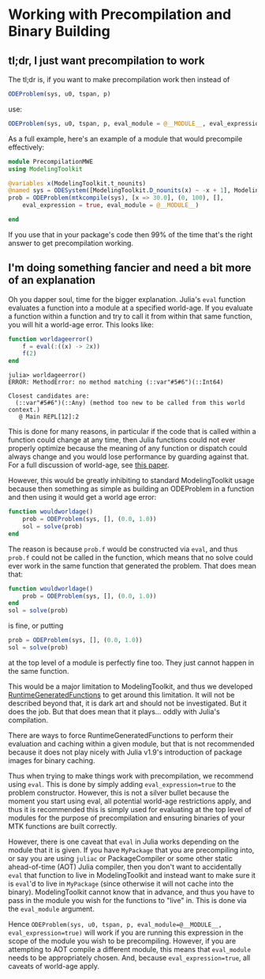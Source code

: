 # Working with Precompilation and Binary Building

## tl;dr, I just want precompilation to work

The tl;dr is, if you want to make precompilation work then instead of

```julia
ODEProblem(sys, u0, tspan, p)
```

use:

```julia
ODEProblem(sys, u0, tspan, p, eval_module = @__MODULE__, eval_expression = true)
```

As a full example, here's an example of a module that would precompile effectively:

```julia
module PrecompilationMWE
using ModelingToolkit

@variables x(ModelingToolkit.t_nounits)
@named sys = ODESystem([ModelingToolkit.D_nounits(x) ~ -x + 1], ModelingToolkit.t_nounits)
prob = ODEProblem(mtkcompile(sys), [x => 30.0], (0, 100), [],
    eval_expression = true, eval_module = @__MODULE__)

end
```

If you use that in your package's code then 99% of the time that's the right answer to get
precompilation working.

## I'm doing something fancier and need a bit more of an explanation

Oh you dapper soul, time for the bigger explanation. Julia's `eval` function evaluates a
function into a module at a specified world-age. If you evaluate a function within a function
and try to call it from within that same function, you will hit a world-age error. This looks like:

```julia
function worldageerror()
    f = eval(:((x) -> 2x))
    f(2)
end
```

```
julia> worldageerror()
ERROR: MethodError: no method matching (::var"#5#6")(::Int64)

Closest candidates are:
  (::var"#5#6")(::Any) (method too new to be called from this world context.)
   @ Main REPL[12]:2
```

This is done for many reasons, in particular if the code that is called within a function could change
at any time, then Julia functions could not ever properly optimize because the meaning of any function
or dispatch could always change and you would lose performance by guarding against that. For a full
discussion of world-age, see [this paper](https://arxiv.org/abs/2010.07516).

However, this would be greatly inhibiting to standard ModelingToolkit usage because then something as
simple as building an ODEProblem in a function and then using it would get a world age error:

```julia
function wouldworldage()
    prob = ODEProblem(sys, [], (0.0, 1.0))
    sol = solve(prob)
end
```

The reason is because `prob.f` would be constructed via `eval`, and thus `prob.f` could not be called
in the function, which means that no solve could ever work in the same function that generated the
problem. That does mean that:

```julia
function wouldworldage()
    prob = ODEProblem(sys, [], (0.0, 1.0))
end
sol = solve(prob)
```

is fine, or putting

```julia
prob = ODEProblem(sys, [], (0.0, 1.0))
sol = solve(prob)
```

at the top level of a module is perfectly fine too. They just cannot happen in the same function.

This would be a major limitation to ModelingToolkit, and thus we developed
[RuntimeGeneratedFunctions](https://github.com/SciML/RuntimeGeneratedFunctions.jl) to get around
this limitation. It will not be described beyond that, it is dark art and should not be investigated.
But it does the job. But that does mean that it plays... oddly with Julia's compilation.

There are ways to force RuntimeGeneratedFunctions to perform their evaluation and caching within
a given module, but that is not recommended because it does not play nicely with Julia v1.9's
introduction of package images for binary caching.

Thus when trying to make things work with precompilation, we recommend using `eval`. This is
done by simply adding `eval_expression=true` to the problem constructor. However, this is not
a silver bullet because the moment you start using eval, all potential world-age restrictions
apply, and thus it is recommended this is simply used for evaluating at the top level of modules
for the purpose of precompilation and ensuring binaries of your MTK functions are built correctly.

However, there is one caveat that `eval` in Julia works depending on the module that it is given.
If you have `MyPackage` that you are precompiling into, or say you are using `juliac` or PackageCompiler
or some other static ahead-of-time (AOT) Julia compiler, then you don't want to accidentally `eval`
that function to live in ModelingToolkit and instead want to make sure it is `eval`'d to live in `MyPackage`
(since otherwise it will not cache into the binary). ModelingToolkit cannot know that in advance, and thus
you have to pass in the module you wish for the functions to "live" in. This is done via the `eval_module`
argument.

Hence `ODEProblem(sys, u0, tspan, p, eval_module=@__MODULE__, eval_expression=true)` will work if you
are running this expression in the scope of the module you wish to be precompiling. However, if you are
attempting to AOT compile a different module, this means that `eval_module` needs to be appropriately
chosen. And, because `eval_expression=true`, all caveats of world-age apply.
